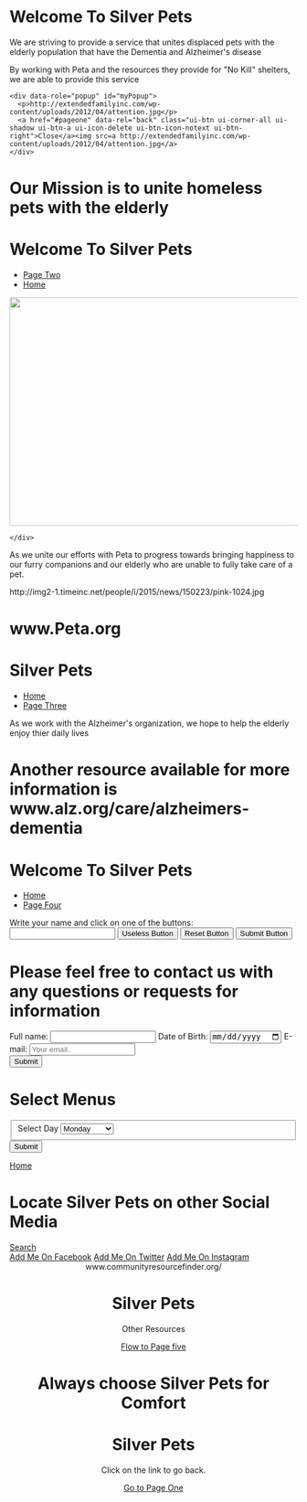 <!DOCTYPE html>
<html>
<head>
<meta name="viewport" content="width=device-width, initial-scale=1">
<link rel="stylesheet" href="http://code.jquery.com/mobile/1.4.5/jquery.mobile-1.4.5.min.css">
<script src="http://code.jquery.com/jquery-1.11.3.min.js"></script>
<script src="http://code.jquery.com/mobile/1.4.5/jquery.mobile-1.4.5.min.js"></script>
</head>
<body>

<div data-role="page">
  <div data-role="header">
    <h1>Welcome To Silver Pets</h1>
  </div>

  <div id="pageone" data-role="main" class="ui-content">
    <p>We are striving to provide a service that unites displaced pets with the elderly population that have the Dementia and Alzheimer's disease</p>
    <p>By working with Peta and the resources they provide for "No Kill" shelters, we are able to provide this service</p>
    <a href="#myPopup" data-rel="popup" data-position-to="window">
    <a http://extendedfamilyinc.com/wp-content/uploads/2012/04/attention.jpga/>

    <div data-role="popup" id="myPopup">
      <p>http://extendedfamilyinc.com/wp-content/uploads/2012/04/attention.jpg</p> 
      <a href="#pageone" data-rel="back" class="ui-btn ui-corner-all ui-shadow ui-btn-a ui-icon-delete ui-btn-icon-notext ui-btn-right">Close</a><img src=a http://extendedfamilyinc.com/wp-content/uploads/2012/04/attention.jpg</a>
    </div>
  </div>

  <div data-role="footer">
    <h1>Our Mission is to unite homeless pets with the elderly</h1>
  </div>
</div> 

<div data-role="page" id="pagetwo">
  <div data-role="header">
    <h1>Welcome To Silver Pets</h1>
    <div data-role="navbar">
      <ul>
        <li><a href="#" class="ui-btn-active ui-state-persist" data-icon="arrow-r">Page Two</a></li>
        <li><a href="#Pagetwo" data-icon="home">Home</a></li>
      </ul><!DOCTYPE html>
<html>
<body>

<img src="http://img2-1.timeinc.net/people/i/2015/news/150223/pink-1024.jpg" style="width:800px;height:400px;">

</body>
</html>

    </div>
  </div>

  <div data-role="main" class="ui-content">
    <p>As we unite our efforts with Peta to progress towards bringing happiness to our furry companions and our elderly who are unable to fully take care of a pet.</p>
    </div>
   http://img2-1.timeinc.net/people/i/2015/news/150223/pink-1024.jpg
  <div data-role="footer">
    <h1>www.Peta.org</h1>
  </div> 
</div> 

<div data-role="page" id="pagethree">
  <div data-role="header">
    <h1>Silver Pets</h1>
    <div data-role="navbar">
      <ul>
        <li><a href="#pagethree" data-icon="home">Home</a></li>
        <li><a href="#" class="ui-btn-active ui-state-persist" data-icon="arrow-r">Page Three</a></li>
      </ul>
    </div>
  </div>

  <div data-role="main" class="ui-content">
    <p>As we work with the Alzheimer's organization, we hope to help the elderly enjoy thier daily lives</p> 
  </div>

  <div data-role="footer">
    <h1>Another resource available for more information is www.alz.org/care/alzheimers-dementia</h1>
  </div>
</div> 
<div data-role="page" id="pagefour">
  <div data-role="header">
    <h1>Welcome To Silver Pets</h1>
    <div data-role="navbar">
      <ul>
        <li><a href="#" class="ui-btn-active ui-state-persist" data-icon="home">Home</a></li>
        <li><a href="#pagefour" data-icon="arrow-r">Page Four</a></li>
      </ul>
    </div>
  </div>

</body>
</html>
<!DOCTYPE html>
<html>
<head>
<meta name="viewport" content="width=device-width, initial-scale=1">
<link rel="stylesheet" href="http://code.jquery.com/mobile/1.4.5/jquery.mobile-1.4.5.min.css">
<script src="http://code.jquery.com/jquery-1.11.3.min.js"></script>
<script src="http://code.jquery.com/mobile/1.4.5/jquery.mobile-1.4.5.min.js"></script>
</head>
<body>

<div data-role="page">
  <div data-role="main" class="ui-content">
    <form method="post" action="demoform.asp">
      <label for="fname">Write your name and click on one of the buttons:</label>
      <input type="text" name="fname" id="fname">
      <input type="button" value="Useless Button">
      <input type="reset" value="Reset Button">
      <input type="submit" value="Submit Button">
    </form>
  </div>
</div>

</body>
</html>
<!DOCTYPE html>
<html>
<head>
<meta name="viewport" content="width=device-width, initial-scale=1">
<link rel="stylesheet" href="http://code.jquery.com/mobile/1.4.5/jquery.mobile-1.4.5.min.css">
<script src="http://code.jquery.com/jquery-1.11.3.min.js"></script>
<script src="http://code.jquery.com/mobile/1.4.5/jquery.mobile-1.4.5.min.js"></script>
</head>
<body>

<div data-role="page">
  <div data-role="header">
  <h1>Please feel free to contact us with any questions or requests for information</h1>
  </div>

  <div data-role="main" class="ui-content">
    <form method="post" action="demoform.asp">
      <div class="ui-field-contain">
        <label for="fullname">Full name:</label>
        <input type="text" name="fullname" id="fullname">       
        <label for="bday">Date of Birth:</label>
        <input type="date" name="bday" id="bday">
        <label for="email">E-mail:</label>
        <input type="email" name="email" id="email" placeholder="Your email..">
      </div>
      <input type="submit" data-inline="true" value="Submit">
    </form>
  </div>
</div>

</body>
</html>
<!DOCTYPE html>
<html>
<head>
<meta name="viewport" content="width=device-width, initial-scale=1">
<link rel="stylesheet" href="http://code.jquery.com/mobile/1.4.5/jquery.mobile-1.4.5.min.css">
<script src="http://code.jquery.com/jquery-1.11.3.min.js"></script>
<script src="http://code.jquery.com/mobile/1.4.5/jquery.mobile-1.4.5.min.js"></script>
</head>
<body>

<div data-role="page">
  <div data-role="header">
  <h1>Select Menus</h1>
  </div>

  <div data-role="main" class="ui-content">
    <form method="post" action="demoform.asp">
      <fieldset class="ui-field-contain">
        <label for="day">Select Day</label>
        <select name="day" id="day" data-native-menu="false">
          <option value="mon">Monday</option>
          <option value="tue">Tuesday</option>
          <option value="wed">Wednesday</option>
          <option value="thu">Thursday</option>
          <option value="fri">Friday</option>
          <option value="sat">Saturday</option>
          <option value="sun">Sunday</option>
        </select>
      </fieldset>
      <input type="submit" data-inline="true" value="Submit">
    </form>
  </div>
</div>

</body>
</html>

<div data-role="header">
  <a href="#" class="ui-btn ui-btn-left ui-icon-home ui-btn-icon-left">Home</a>
  <h1>Locate Silver Pets on other Social Media</h1>
</div>
<div data-role="header">
  <a href="#" class="ui-btn ui-btn-right ui-icon-home ui-btn-icon-left">Search</a>
</div>
<div data-role="footer">
  <a href="#" class="ui-btn ui-icon-plus ui-btn-icon-left">Add Me On Facebook</a>
  <a href="#" class="ui-btn ui-icon-plus ui-btn-icon-left">Add Me On Twitter</a>
  <a href="#" class="ui-btn ui-icon-plus ui-btn-icon-left">Add Me On Instagram</a>
</div>
<div data-role="footer" style="text-align:center;">
<div data-role="header" data-position="fixed"></div>
<div data-role="footer" data-position="fixed"></div>
www.communityresourcefinder.org/
<!DOCTYPE html>
<html>
<head>
<meta name="viewport" content="width=device-width, initial-scale=1">
<link rel="stylesheet" href="http://code.jquery.com/mobile/1.4.5/jquery.mobile-1.4.5.min.css">
<script src="http://code.jquery.com/jquery-1.11.3.min.js"></script>
<script src="http://code.jquery.com/mobile/1.4.5/jquery.mobile-1.4.5.min.js"></script>
</head>
<body>

<div data-role="page" id="pageone">
  <div data-role="header">
    <h1>Silver Pets</h1>
  </div>

  <div data-role="main" class="ui-content">
    <p>Other Resources</p>
    <a href="#pagefive" data-transition="flow">Flow to Page five</a>
  </div>

  <div data-role="footer">
    <h1>Always choose Silver Pets for Comfort</h1>
  </div>
</div> 

<div data-role="page" id="pagetwo">
  <div data-role="header">
    <h1>Silver Pets</h1>
  </div>

 <div data-role="main" class="ui-content">
    <p>Click on the link to go back.</p>
    <a href="#pageone">Go to Page One</a>
  </div>

  
